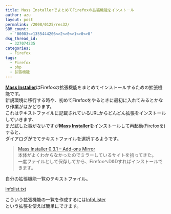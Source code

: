 ```yaml
---
title: Mass InstallerでまとめてFirefoxの拡張機能をインストール
author: azu
layout: post
permalink: /2008/0125/res32/
SBM_count:
  - '00003<>1355444206<>2<>0<>1<>0<>0'
dsq_thread_id:
  - 327074235
categories:
  - Firefox
tags:
  - Firefox
  - php
  - 拡張機能
---
```

[<span style="font-weight: bold">Mass Installer</span>][1]はFirefoxの拡張機能をまとめてインストールするための拡張機能です。  
新規環境に移行する時や、初めてFirefoxをやるときに最初に入れてみるとかなり作業がはかどります。  
これはテキストファイルに記載されているURLからどんどん拡張をインストールしていきます、  
まだ試した事がないですが[<span style="font-weight: bold">Mass Installer</span>][1]をインストールして再起動(Firefoxを)すると、  
ダイアログがでてテキストファイルを選択するようです。

> [Mass Installer 0.3.1 &#8211; Add-ons Mirror][2]  
> 本体がよくわからなかったのでミラーしているサイトを拾ってきた。  
> 一度ファイルとして保存してから、FirefoxへD&Dすればインストールできます。

自分の拡張機能一覧のテキストファイル。

[infolist.txt][3]

こういう拡張機能の一覧を作成するには[InfoLister][4]  
という拡張を使えば簡単にできます。

 [1]: http://forums.mozillazine.org/viewtopic.php?t=225555
 [2]: http://forum.addonsmirror.net/index.php?showtopic=2665
 [3]: https://efcl.info/wp-content/uploads/2008/01/infolist.txt "infolist.txt"
 [4]: http://mozilla.doslash.org/infolister/
